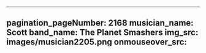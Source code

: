 ------
pagination_pageNumber: 2168
musician_name: Scott
band_name: The Planet Smashers
img_src: images/musician2205.png
onmouseover_src: 
------